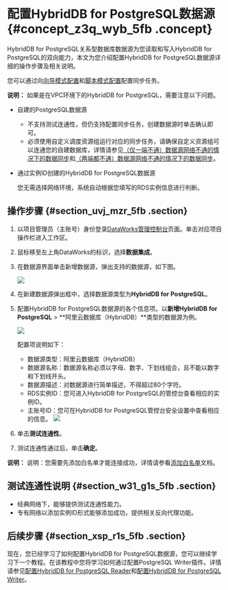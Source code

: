 # 配置HybridDB for PostgreSQL数据源 {#concept_z3q_wyb_5fb .concept}

HybridDB for PostgreSQL关系型数据库数据源为您读取和写入HybridDB for PostgreSQL的双向能力，本文为您介绍配置HybridDB for PostgreSQL数据源详细的操作步骤及相关说明。

您可以通过向[向导模式配置](cn.zh-CN/使用指南/数据集成/作业配置/配置Reader插件/向导模式配置.md#)和[脚本模式配置](cn.zh-CN/使用指南/数据集成/作业配置/配置Reader插件/脚本模式配置.md#)配置同步任务。

**说明：** 如果是在VPC环境下的HybridDB for PostgreSQL，需要注意以下问题。

-   自建的PostgreSQL数据源
    -   不支持测试连通性，但仍支持配置同步任务，创建数据源时单击确认即可。
    -   必须使用自定义调度资源组运行对应的同步任务，请确保自定义资源组可以连通您的自建数据库，详情请参见[（仅一端不通）数据源网络不通的情况下的数据同步](cn.zh-CN/使用指南/数据集成/最佳实践/（仅一端不通）数据源网络不通的情况下的数据同步.md#)和[（两端都不通）数据源网络不通的情况下的数据同步](cn.zh-CN/使用指南/数据集成/最佳实践/（两端都不通）数据源网络不通的情况下的数据同步.md#)。
-   通过实例ID创建的HybridDB for PostgreSQL数据源

    您无需选择网络环境，系统自动根据您填写的RDS实例信息进行判断。


## 操作步骤 {#section_uvj_mzr_5fb .section}

1.  以项目管理员（主账号）身份登录[DataWorks管理控制台](https://workbench.data.aliyun.com/console)页面。单击对应项目操作栏进入工作区。

2.  鼠标移至左上角DataWorks的标识，选择**数据集成**。
3.  在数据源界面单击新增数据源，弹出支持的数据源，如下图。

    ![](images/32074_zh-CN.jpeg)

4.  在新建数据源弹出框中，选择数据源类型为**HybridDB for PostgreSQL**。
5.  配置HybridDB for PostgreSQL数据源的各个信息项。以**新增HybridDB for PostgreSQL** \> **阿里云数据库（HybridDB）**类型的数据源为例。

    ![](images/32075_zh-CN.jpeg)

    配置项说明如下：

    -   数据源类型：阿里云数据库（HybridDB）
    -   数据源名称：数据源名称必须以字母、数字、下划线组合，且不能以数字和下划线开头。
    -   数据源描述：对数据源进行简单描述，不得超过80个字符。
    -   RDS实例ID：您可进入HybridDB for PostgreSQL的管控台查看相应的实例ID。
    -   主账号ID：您可在HybridDB for PostgreSQL管控台安全设置中查看相应的信息。
    ![](http://static-aliyun-doc.oss-cn-hangzhou.aliyuncs.com/assets/img/62183/154229503432076_zh-CN.png)

6.  单击**测试连通性**。
7.  测试连通性通过后，单击**确定**。

**说明：** 说明：您需要先添加白名单才能连接成功，详情请参看[添加白名单](cn.zh-CN/使用指南/数据集成/常见配置/添加白名单.md#)文档。

## 测试连通性说明 {#section_w31_g1s_5fb .section}

-   经典网络下，能够提供测试连通性能力。
-   专有网络以添加实例ID形式能够添加成功，提供相关反向代理功能。

## 后续步骤 {#section_xsp_r1s_5fb .section}

现在，您已经学习了如何配置HybridDB for PostgreSQL数据源，您可以继续学习下一个教程。在该教程中您将学习如何通过配置PostgreSQL Writer插件。详情请参见[配置HybridDB for PostgreSQL Reader](cn.zh-CN/.md#)和[配置HybridDB for PostgreSQL Writer](cn.zh-CN/.md#)。

